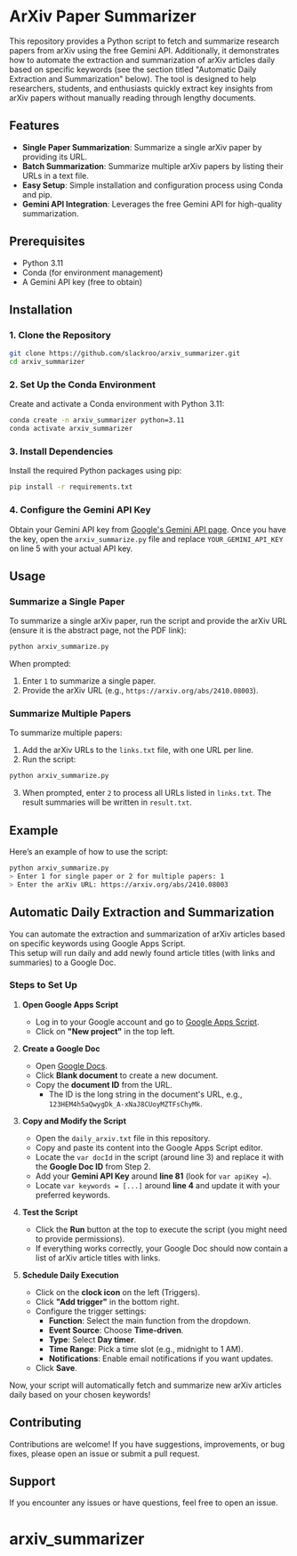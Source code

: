 # ArXiv Paper Summarizer

This repository provides a Python script to fetch and summarize research papers from arXiv using the free Gemini API. Additionally, it demonstrates how to automate the extraction and summarization of arXiv articles daily based on specific keywords (see the section titled "Automatic Daily Extraction and Summarization" below). The tool is designed to help researchers, students, and enthusiasts quickly extract key insights from arXiv papers without manually reading through lengthy documents.

## Features
- **Single Paper Summarization**: Summarize a single arXiv paper by providing its URL.
- **Batch Summarization**: Summarize multiple arXiv papers by listing their URLs in a text file.
- **Easy Setup**: Simple installation and configuration process using Conda and pip.
- **Gemini API Integration**: Leverages the free Gemini API for high-quality summarization.

## Prerequisites
- Python 3.11
- Conda (for environment management)
- A Gemini API key (free to obtain)

## Installation

### 1. Clone the Repository
```bash
git clone https://github.com/slackroo/arxiv_summarizer.git
cd arxiv_summarizer
```

### 2. Set Up the Conda Environment
Create and activate a Conda environment with Python 3.11:
```bash
conda create -n arxiv_summarizer python=3.11
conda activate arxiv_summarizer
```

### 3. Install Dependencies
Install the required Python packages using pip:
```bash
pip install -r requirements.txt
```

### 4. Configure the Gemini API Key
Obtain your Gemini API key from [Google's Gemini API page](https://ai.google.dev/gemini-api/docs/api-key). Once you have the key, open the `arxiv_summarize.py` file and replace `YOUR_GEMINI_API_KEY` on line 5 with your actual API key.

## Usage

### Summarize a Single Paper
To summarize a single arXiv paper, run the script and provide the arXiv URL (ensure it is the abstract page, not the PDF link):
```bash
python arxiv_summarize.py
```
When prompted:
1. Enter `1` to summarize a single paper.
2. Provide the arXiv URL (e.g., `https://arxiv.org/abs/2410.08003`).

### Summarize Multiple Papers
To summarize multiple papers:
1. Add the arXiv URLs to the `links.txt` file, with one URL per line.
2. Run the script:
```bash
python arxiv_summarize.py
```
3. When prompted, enter `2` to process all URLs listed in `links.txt`. The result summaries will be written in `result.txt`.

## Example
Here’s an example of how to use the script:
```bash
python arxiv_summarize.py
> Enter 1 for single paper or 2 for multiple papers: 1
> Enter the arXiv URL: https://arxiv.org/abs/2410.08003
```

## Automatic Daily Extraction and Summarization  
  
 You can automate the extraction and summarization of arXiv articles based on specific keywords using Google Apps Script.  
 This setup will run daily and add newly found article titles (with links and summaries) to a Google Doc.  
  
 ### Steps to Set Up  
  
 1. **Open Google Apps Script**  
    - Log in to your Google account and go to [Google Apps Script](https://script.google.com/home/my).  
    - Click on **"New project"** in the top left.  
  
 2. **Create a Google Doc**  
    - Open [Google Docs](https://docs.google.com).  
    - Click **Blank document** to create a new document.  
    - Copy the **document ID** from the URL.  
      - The ID is the long string in the document's URL, e.g., `123HEM4h5aQwygDk_A-xNaJ8CUoyMZTFsChyMk`.  
  
 3. **Copy and Modify the Script**  
    - Open the `daily_arxiv.txt` file in this repository.  
    - Copy and paste its content into the Google Apps Script editor.  
    - Locate the `var docId` in the script (around line 3) and replace it with the **Google Doc ID** from Step 2.  
    - Add your **Gemini API Key** around **line 81** (look for `var apiKey =`).
    - Locate `var keywords = [...]` around **line 4** and update it with your preferred keywords.  
  
 4. **Test the Script**  
    - Click the **Run** button at the top to execute the script (you might need to provide permissions).  
    - If everything works correctly, your Google Doc should now contain a list of arXiv article titles with links.  
  
 5. **Schedule Daily Execution**  
    - Click on the **clock icon** on the left (Triggers).  
    - Click **"Add trigger"** in the bottom right.  
    - Configure the trigger settings:  
      - **Function**: Select the main function from the dropdown.  
      - **Event Source**: Choose **Time-driven**.  
      - **Type**: Select **Day timer**.  
      - **Time Range**: Pick a time slot (e.g., midnight to 1 AM).  
      - **Notifications**: Enable email notifications if you want updates.  
    - Click **Save**.  
  
 Now, your script will automatically fetch and summarize new arXiv articles daily based on your chosen keywords!  



## Contributing
Contributions are welcome! If you have suggestions, improvements, or bug fixes, please open an issue or submit a pull request.

## Support
If you encounter any issues or have questions, feel free to open an issue.
# arxiv_summarizer
